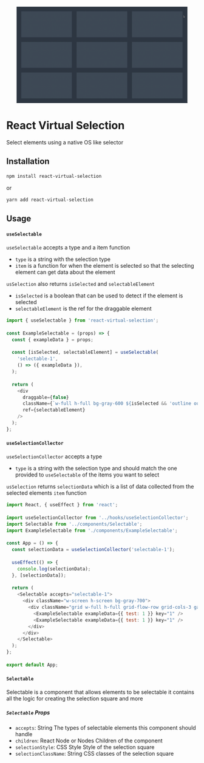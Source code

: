 <p align="center">
  <img src="https://raw.githubusercontent.com/Eroxl/Note-Rack/main/packages/react-virtual-selection/images/Example.gif" width="450"/>
</p>

# React Virtual Selection
Select elements using a native OS like selector

## Installation
```bash
npm install react-virtual-selection
```
or
```bash
yarn add react-virtual-selection
```

## Usage

#### `useSelectable`

`useSelectable` accepts a type and a item function
* `type` is a string with the selection type
* `item` is a function for when the element is selected so that the selecting element can get data about the element

`usSelection` also returns `isSelected` and `selectableElement`
* `isSelected` is a boolean that can be used to detect if the element is selected
* `selectableElement` is the ref for the draggable element

```javascript
import { useSelectable } from 'react-virtual-selection';

const ExampleSelectable = (props) => {
  const { exampleData } = props;

  const [isSelected, selectableElement] = useSelectable(
    'selectable-1',
    () => ({ exampleData }),
  );

  return (
    <div
      draggable={false}
      className={`w-full h-full bg-gray-600 ${isSelected && 'outline outline-green-300'}`}
      ref={selectableElement}
    />
  );
};
```

#### `useSelectionCollector`

`useSelectionCollector` accepts a type
* `type` is a string with the selection type and should match the one provided to `useSelectable` of the items you want to select

`usSelection` returns `selectionData` which is a list of data collected from the selected elements `item` function

```javascript
import React, { useEffect } from 'react';

import useSelectionCollector from '../hooks/useSelectionCollector';
import Selectable from '../components/Selectable';
import ExampleSelectable from './components/ExampleSelectable';

const App = () => {
  const selectionData = useSelectionCollector('selectable-1');

  useEffect(() => {
    console.log(selectionData);
  }, [selectionData]);

  return (
    <Selectable accepts="selectable-1">
      <div className="w-screen h-screen bg-gray-700">
        <div className="grid w-full h-full grid-flow-row grid-cols-3 gap-10 p-10">
          <ExampleSelectable exampleData={{ test: 1 }} key="1" />
          <ExampleSelectable exampleData={{ test: 1 }} key="1" />
        </div>
      </div>
    </Selectable>
  );
};

export default App;
```

#### `Selectable`
Selectable is a component that allows elements to be selectable it contains all the logic for creating the selection square and more

##### `Selectable` Props
* `accepts`: String
  The types of selectable elements this component should handle
* `children`: React Node or Nodes
  Children of the component
* `selectionStyle`: CSS Style
  Style of the selection square
* `selectionClassName`: String
  CSS classes of the selection square
